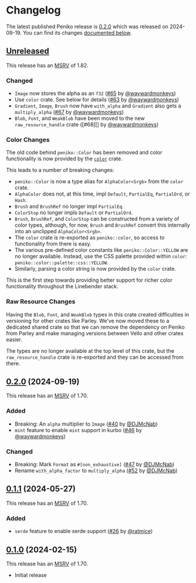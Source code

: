 # Changelog

<!-- Instructions

This changelog follows the patterns described here: <https://keepachangelog.com/en/1.0.0/>.

Subheadings to categorize changes are `added, changed, deprecated, removed, fixed, security`.

-->

The latest published Peniko release is [0.2.0](#020-2024-09-19) which was released on 2024-09-19.
You can find its changes [documented below](#020-2024-09-19).

## [Unreleased]

This release has an [MSRV] of 1.82.

### Changed

- `Image` now stores the alpha as an `f32` ([#65][] by [@waywardmonkeys][])
- Use `color` crate. See below for details ([#63][] by [@waywardmonkeys][])
- `Gradient`, `Image`, `Brush` now have `with_alpha` and `Gradient` also gets a `multiply_alpha` ([#67][] by [@waywardmonkeys][])
- `Blob`, `Font`, and `WeakBlob` have been moved to the new `raw_resource_handle` crate ([#68][] by [@waywardmonkeys][])

### Color Changes

The old code behind `peniko::Color` has been removed and color functionality is now provided by the [`color`] crate.

This leads to a number of breaking changes:

- `peniko::Color` is now a type alias for `AlphaColor<Srgb>` from the `color` crate.
- `AlphaColor` does not, at this time, impl `Default`, `PartialEq`, `PartialOrd`, or `Hash`.
- `Brush` and `BrushRef` no longer impl `PartialEq`.
- `ColorStop` no longer impls `Default` or `PartialOrd`.
- `Brush`, `BrushRef`, and `ColorStop` can be constructed from a variety of color types, although, for now, `Brush` and `BrushRef` convert this internally into an unclipped `AlphaColor<Srgb>`.
- The `color` crate is re-exported as `peniko::color`, so access to functionality from there is easy.
- The various pre-defined color constants like `peniko::Color::YELLOW` are no longer available.
  Instead, use the CSS palette provided within `color`:  `peniko::color::palette::css::YELLOW`.
- Similarly, parsing a color string is now provided by the `color` crate.

This is the first step towards providing better support for richer color functionality throughout the Linebender stack.

### Raw Resource Changes

Having the `Blob`, `Font`, and `WeakBlob` types in this crate created difficulties in versioning for other crates like Parley.
We've now moved these to a dedicated shared crate so that we can remove the dependency on Peniko from Parley and make managing versions between Vello and other crates easier.

The types are no longer available at the top level of this crate, but the `raw_resource_handle` crate is re-exported and they can be accessed from there.

## [0.2.0][] (2024-09-19)

This release has an [MSRV] of 1.70.

### Added

- Breaking: An `alpha` multiplier to `Image` ([#40][] by [@DJMcNab][])
- `mint` feature to enable `mint` support in kurbo ([#46][] by [@waywardmonkeys][])

### Changed

- Breaking: Mark `Format` as `#[non_exhaustive]` ([#47][] by [@DJMcNab][])
- Rename `with_alpha_factor` to `multiply_alpha` ([#52][] by [@DJMcNab][])

## [0.1.1][] (2024-05-27)

This release has an [MSRV] of 1.70.

### Added

- `serde` feature to enable serde support ([#26] by [@ratmice][])

## [0.1.0][] (2024-02-15)

This release has an [MSRV] of 1.70.

- Initial release

[MSRV]: README.md#minimum-supported-rust-version-msrv
[`color`]: https://docs.rs/color/

[#26]: https://github.com/linebender/peniko/pull/26
[#40]: https://github.com/linebender/peniko/pull/40
[#46]: https://github.com/linebender/peniko/pull/46
[#47]: https://github.com/linebender/peniko/pull/47
[#52]: https://github.com/linebender/peniko/pull/52
[#63]: https://github.com/linebender/peniko/pull/63
[#65]: https://github.com/linebender/peniko/pull/65
[#67]: https://github.com/linebender/peniko/pull/67

[@DJMcNab]: https://github.com/DJMcNab
[@ratmice]: https://github.com/ratmice
[@waywardmonkeys]: https://github.com/waywardmonkeys

[Unreleased]: https://github.com/linebender/peniko/compare/v0.2.0...HEAD
[0.2.0]: https://github.com/linebender/peniko/compare/v0.1.1...v0.2.0
[0.1.1]: https://github.com/linebender/peniko/compare/v0.1.0...v0.1.1
[0.1.0]: https://github.com/linebender/peniko/releases/tag/v0.1.0
